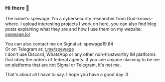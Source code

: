 ### Hi there 👋

The name's spewage. I'm a cybersecurity researcher from God-knows-where. I upload interesting projects I work on here, you can also find blog posts explaining what they are and how I use them on my website: <a href="https://spewage.lol">spewage.lol</a>

You can also contact me on Signal at: spewage19.84
<br>
Or on Telegram at: <a href="https://t.me/spewage">t.me/spewage</a>
<br>
I don't use Discord, WhatsApp or any other non-trustworthy IM platforms that obey the orders of federal agents. If you see anyone claiming to be me on platforms that are not Signal or Telegram, it's not me.

That's about all I have to say. I hope you have a good day :3 
